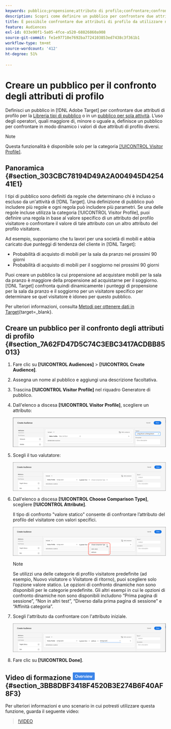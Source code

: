 ```yaml
---
keywords: pubblico;propensione;attributo di profilo;confrontare;confronto;creare pubblico;creazione di pubblico
description: Scopri come definire un pubblico per confrontare due attributi di profilo.
title: È possibile confrontare due attributi di profilo da utilizzare nei tipi di pubblico?
feature: Audiences
exl-id: 033e90f1-5a05-4fce-a520-68826860a908
source-git-commit: fe1e97710e7692ba7724103853ed7438c3f361b1
workflow-type: tm+mt
source-wordcount: '412'
ht-degree: 51%

---
```


# Creare un pubblico per il confronto degli attributi di profilo

Definisci un pubblico in [!DNL Adobe Target] per confrontare due attributi di profilo per la [Libreria tipi di pubblico](/help/main/c-target/c-audiences/audiences.md) o in un [pubblico per sola attività](/help/main/c-target/creating-activity-only-audience.md). L’uso degli operatori, quali maggiore di, minore o uguale a, definisce un pubblico per confrontare in modo dinamico i valori di due attributi di profilo diversi.

>[!NOTE]
>
>Questa funzionalità è disponibile solo per la categoria [[!UICONTROL Visitor Profile]](/help/main/c-target/c-audiences/c-target-rules/visitor-profile.md#concept_E972690B9A4C4372A34229FA37EDA38E).

## Panoramica {#section_303CBC78194D49A2A004945D425441E1}

I tipi di pubblico sono definiti da regole che determinano chi è incluso o escluso da un&#39;attività di [!DNL Target]. Una definizione di pubblico può includere più regole e ogni regola può includere più parametri. Se una delle regole incluse utilizza la categoria [!UICONTROL Visitor Profile], puoi definire una regola in base al valore specifico di un attributo del profilo visitatore o confrontare il valore di tale attributo con un altro attributo del profilo visitatore.

Ad esempio, supponiamo che tu lavori per una società di mobili e abbia caricato due punteggi di tendenza del cliente in [!DNL Target]:

* Probabilità di acquisto di mobili per la sala da pranzo nei prossimi 90 giorni
* Probabilità di acquisto di mobili per il soggiorno nei prossimi 90 giorni

Puoi creare un pubblico la cui propensione ad acquistare mobili per la sala da pranzo è maggiore della propensione ad acquistarne per il soggiorno. [!DNL Target] confronta quindi dinamicamente i punteggi di propensione per la sala da pranzo e il soggiorno per un visitatore specifico per determinare se quel visitatore è idoneo per questo pubblico.

Per ulteriori informazioni, consulta [Metodi per ottenere dati in Target](https://experienceleague.adobe.com/docs/target-dev/developer/implementation/methods/methods-to-get-data-into-target.html?lang=it){target=_blank}.

## Creare un pubblico per il confronto degli attributi di profilo {#section_7A62FD47D5C74C3EBC3417ACDBB85013}

1. Fare clic su **[!UICONTROL Audiences]** > **[!UICONTROL Create Audience]**.
1. Assegna un nome al pubblico e aggiungi una descrizione facoltativa.
1. Trascina **[!UICONTROL Visitor Profile]** nel riquadro Generatore di pubblico.
1. Dall&#39;elenco a discesa **[!UICONTROL Visitor Profile]**, scegliere un attributo:

   ![Punteggio tendenza 1](assets/propensity_score_1.png)

1. Scegli il tuo valutatore:

   ![Punteggio tendenza 2](assets/propensity_score_2.png)

1. Dall&#39;elenco a discesa **[!UICONTROL Choose Comparison Type]**, scegliere **[!UICONTROL Attribute]**.

   Il tipo di confronto &quot;valore statico&quot; consente di confrontare l’attributo del profilo del visitatore con valori specifici.

   ![Punteggio tendenza 3](assets/propensity_score_3.png)

   >[!NOTE]
   >
   >Se utilizzi una delle categorie di profilo visitatore predefinite (ad esempio, Nuovo visitatore o Visitatore di ritorno), puoi scegliere solo l’opzione valore statico. Le opzioni di confronto dinamiche non sono disponibili per le categorie predefinite. Gli altri esempi in cui le opzioni di confronto dinamiche non sono disponibili includono “Prima pagina di sessione”, “Non in altri test”, “Diverso dalla prima pagina di sessione” e “Affinità categoria”.

1. Scegli l&#39;attributo da confrontare con l&#39;attributo iniziale.

   ![immagine propensity_score_4](assets/propensity_score_4.png)

1. Fare clic su **[!UICONTROL Done]**.

## Video di formazione ![Icona Panoramica](/help/main/assets/overview.png) {#section_3BB8DBF3418F4520B3E274B6F40AF8F3}

Per ulteriori informazioni e uno scenario in cui potresti utilizzare questa funzione, guarda il seguente video:

>[!VIDEO](https://video.tv.adobe.com/v/329907?captions=ita)
